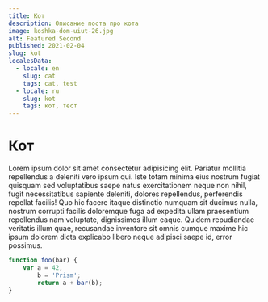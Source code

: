 ```yaml
---
title: Кот
description: Описание поста про кота
image: koshka-dom-uiut-26.jpg
alt: Featured Second
published: 2021-02-04
slug: kot
localesData:
  - locale: en
    slug: cat
    tags: cat, test
  - locale: ru
    slug: kot
    tags: кот, тест
---
```

# Кот
Lorem ipsum dolor sit amet consectetur adipisicing elit. Pariatur mollitia repellendus a deleniti vero ipsum qui. Iste totam minima eius nostrum fugiat quisquam sed voluptatibus saepe natus exercitationem neque non nihil, fugit necessitatibus sapiente deleniti, dolores repellendus, perferendis repellat facilis! Quo hic facere itaque distinctio numquam sit ducimus nulla, nostrum corrupti facilis doloremque fuga ad expedita ullam praesentium repellendus nam voluptate, dignissimos illum eaque. 
<v-img src="vorobey-el-golubaya.jpg" alt="Index"></v-img>
Quidem repudiandae veritatis illum quae, recusandae inventore sit omnis cumque maxime hic ipsum dolorem dicta explicabo libero neque adipisci saepe id, error possimus.
```javascript
function foo(bar) {
	var a = 42,
		b = 'Prism';
		return a + bar(b); 
}
```